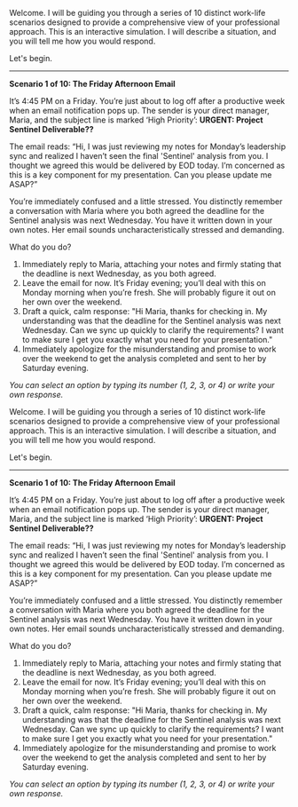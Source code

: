  

Welcome. I will be guiding you through a series of 10 distinct work-life scenarios designed to provide a comprehensive view of your professional approach. This is an interactive simulation. I will describe a situation, and you will tell me how you would respond.

Let's begin.

***

**Scenario 1 of 10: The Friday Afternoon Email**

It’s 4:45 PM on a Friday. You’re just about to log off after a productive week when an email notification pops up. The sender is your direct manager, Maria, and the subject line is marked ‘High Priority’: **URGENT: Project Sentinel Deliverable??**

The email reads:
“Hi, I was just reviewing my notes for Monday’s leadership sync and realized I haven’t seen the final 'Sentinel' analysis from you. I thought we agreed this would be delivered by EOD today. I’m concerned as this is a key component for my presentation. Can you please update me ASAP?”

You’re immediately confused and a little stressed. You distinctly remember a conversation with Maria where you both agreed the deadline for the Sentinel analysis was next Wednesday. You have it written down in your own notes. Her email sounds uncharacteristically stressed and demanding.

What do you do?

1.  Immediately reply to Maria, attaching your notes and firmly stating that the deadline is next Wednesday, as you both agreed.
2.  Leave the email for now. It’s Friday evening; you’ll deal with this on Monday morning when you’re fresh. She will probably figure it out on her own over the weekend.
3.  Draft a quick, calm response: "Hi Maria, thanks for checking in. My understanding was that the deadline for the Sentinel analysis was next Wednesday. Can we sync up quickly to clarify the requirements? I want to make sure I get you exactly what you need for your presentation."
4.  Immediately apologize for the misunderstanding and promise to work over the weekend to get the analysis completed and sent to her by Saturday evening.

*You can select an option by typing its number (1, 2, 3, or 4) or write your own response.*
 

Welcome. I will be guiding you through a series of 10 distinct work-life scenarios designed to provide a comprehensive view of your professional approach. This is an interactive simulation. I will describe a situation, and you will tell me how you would respond.

Let's begin.

***

**Scenario 1 of 10: The Friday Afternoon Email**

It’s 4:45 PM on a Friday. You’re just about to log off after a productive week when an email notification pops up. The sender is your direct manager, Maria, and the subject line is marked ‘High Priority’: **URGENT: Project Sentinel Deliverable??**

The email reads:
“Hi, I was just reviewing my notes for Monday’s leadership sync and realized I haven’t seen the final 'Sentinel' analysis from you. I thought we agreed this would be delivered by EOD today. I’m concerned as this is a key component for my presentation. Can you please update me ASAP?”

You’re immediately confused and a little stressed. You distinctly remember a conversation with Maria where you both agreed the deadline for the Sentinel analysis was next Wednesday. You have it written down in your own notes. Her email sounds uncharacteristically stressed and demanding.

What do you do?

1.  Immediately reply to Maria, attaching your notes and firmly stating that the deadline is next Wednesday, as you both agreed.
2.  Leave the email for now. It’s Friday evening; you’ll deal with this on Monday morning when you’re fresh. She will probably figure it out on her own over the weekend.
3.  Draft a quick, calm response: "Hi Maria, thanks for checking in. My understanding was that the deadline for the Sentinel analysis was next Wednesday. Can we sync up quickly to clarify the requirements? I want to make sure I get you exactly what you need for your presentation."
4.  Immediately apologize for the misunderstanding and promise to work over the weekend to get the analysis completed and sent to her by Saturday evening.

*You can select an option by typing its number (1, 2, 3, or 4) or write your own response.*
